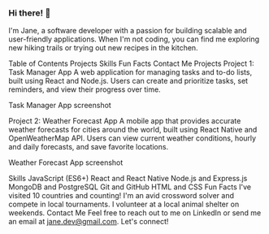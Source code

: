 
<!--
**Leeoasis/Leeoasis** is a ✨ _special_ ✨ repository because its `README.md` (this file) appears on your GitHub profile.

Here are some ideas to get you started:

- 🔭 I’m currently working on ...
- 🌱 I’m currently learning ...
- 👯 I’m looking to collaborate on ...
- 🤔 I’m looking for help with ...
- 💬 Ask me about ...
- 📫 How to reach me: ...
- 😄 Pronouns: ...
- ⚡ Fun fact: ...
-->

### Hi there! 👋
I'm Jane, a software developer with a passion for building scalable and user-friendly applications. When I'm not coding, you can find me exploring new hiking trails or trying out new recipes in the kitchen.

Table of Contents
Projects
Skills
Fun Facts
Contact Me
Projects
Project 1: Task Manager App
A web application for managing tasks and to-do lists, built using React and Node.js. Users can create and prioritize tasks, set reminders, and view their progress over time.

Task Manager App screenshot

Project 2: Weather Forecast App
A mobile app that provides accurate weather forecasts for cities around the world, built using React Native and OpenWeatherMap API. Users can view current weather conditions, hourly and daily forecasts, and save favorite locations.

Weather Forecast App screenshot

Skills
JavaScript (ES6+)
React and React Native
Node.js and Express.js
MongoDB and PostgreSQL
Git and GitHub
HTML and CSS
Fun Facts
I've visited 10 countries and counting!
I'm an avid crossword solver and compete in local tournaments.
I volunteer at a local animal shelter on weekends.
Contact Me
Feel free to reach out to me on LinkedIn or send me an email at jane.dev@gmail.com. Let's connect!
